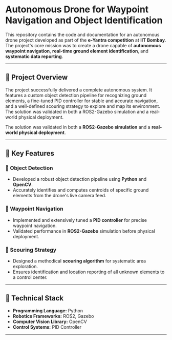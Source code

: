 # Autonomous Drone for Waypoint Navigation and Object Identification

This repository contains the code and documentation for an autonomous drone project developed as part of the **e-Yantra competition** at **IIT Bombay**. The project's core mission was to create a drone capable of **autonomous waypoint navigation**, **real-time ground element identification**, and **systematic data reporting**.

---

## 🚀 Project Overview

The project successfully delivered a complete autonomous system. It features a custom object detection pipeline for recognizing ground elements, a fine-tuned PID controller for stable and accurate navigation, and a well-defined scouring strategy to explore and map its environment. The solution was validated in both a ROS2-Gazebo simulation and a real-world physical deployment.

The solution was validated in both a **ROS2-Gazebo simulation** and a **real-world physical deployment**.

---

## 🔑 Key Features

### 🎯 Object Detection
- Developed a robust object detection pipeline using **Python** and **OpenCV**.
- Accurately identifies and computes centroids of specific ground elements from the drone's live camera feed.

### 🧭 Waypoint Navigation
- Implemented and extensively tuned a **PID controller** for precise waypoint navigation.
- Validated performance in **ROS2-Gazebo** simulation before physical deployment.

### 📡 Scouring Strategy
- Designed a methodical **scouring algorithm** for systematic area exploration.
- Ensures identification and location reporting of all unknown elements to a control center.

---

## 🧰 Technical Stack

- **Programming Language:** Python  
- **Robotics Frameworks:** ROS2, Gazebo  
- **Computer Vision Library:** OpenCV  
- **Control Systems:** PID Controller  

---
